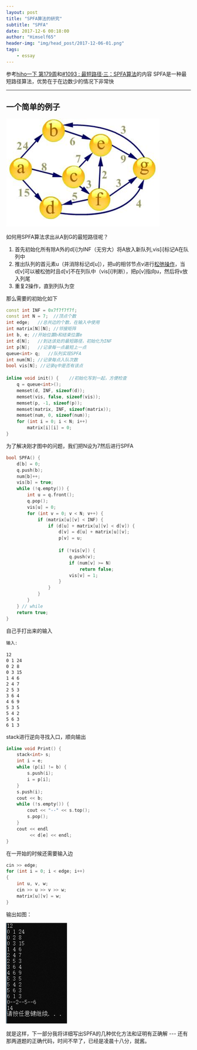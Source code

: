 ```yaml
---
layout: post
title: "SPFA算法的研究"
subtitle: "SPFA"
date: 2017-12-6 00:18:00
author: "Himself65"
header-img: "img/head_post/2017-12-06-01.png"
tags: 
    - essay
---
```

参考[hiho一下 第179周](https://hihocoder.com/contest/hiho179/problem/1)和[#1093 : 最短路径·三：SPFA算法](https://hihocoder.com/problemset/problem/1093)的内容
SPFA是一种最短路径算法，优势在于在边数少的情况下非常快
***
## 一个简单的例子
![一个简单的例子](/img/in_post/2017-12-06-01.png)  

如何用SPFA算法求出从A到G的最短路径呢？  
1. 首先初始化所有除A外的d[i]为INF（无穷大）将A放入新队列,vis[i]标记A在队列中
2. 推出队列的首元素u（并消除标记d[u]），把u的相邻节点v进行[松弛操作](https://baike.baidu.com/item/%E6%9D%BE%E5%BC%9B%E6%93%8D%E4%BD%9C)，当d[v]可以被松弛时且d[v]不在列队中（vis[i]判断），把p[v]指向u，然后将v放入列尾
3. 重复2操作，直到列队为空

那么需要的初始化如下
``` C++
const int INF = 0x7f7f7f7f;
const int N = 7;  //顶点个数
int edge;   //总共边的个数，在输入中使用
int matrix[N][N]; //邻接矩阵
int b, e; //开始位置b和结束位置e
int d[N];   //到达该处的最短路径，初始化为INF
int p[N];   //记录每一点最短上一点
queue<int> q;   //队列实现SPFA
int num[N]; //记录每点入队次数
bool vis[N]; //记录q中是否有该点

inline void init() {    //初始化写到一起，方便检查
    q = queue<int>();
    memset(d, INF, sizeof(d));
    memset(vis, false, sizeof(vis));
    memset(p, -1, sizeof(p));
    memset(matrix, INF, sizeof(matrix));
    memset(num, 0, sizeof(num));
    for (int i = 0; i < N; i++)
        matrix[i][i] = 0;
}
```
为了解决刚才图中的问题，我们把N设为7然后进行SPFA  
``` C++
bool SPFA() {
    d[b] = 0;
    q.push(b);
    num[b]++;
    vis[b] = true;
    while (!q.empty()) {
        int u = q.front();
        q.pop();
        vis[u] = 0;
        for (int v = 0; v < N; v++) {
            if (matrix[u][v] < INF) {
                if (d[u] + matrix[u][v] < d[v]) {
                    d[v] = d[u] + matrix[u][v];
                    p[v] = u;

                    if (!vis[v]) {
                        q.push(v);
                        if (num[v] >= N)
                            return false;
                        vis[v] = 1;
                    }
                }
            }
        }
    } // while
    return true;
}
```
自己手打出来的输入
```
输入:

12 
0 1 24 
0 2 8 
0 3 15 
1 4 6 
2 4 7 
2 5 3 
3 6 4 
4 6 9 
5 3 5 
5 4 2 
5 6 3 
6 1 3 

```
stack进行逆向寻找入口，顺向输出
``` C++
inline void Print() {
    stack<int> s;
    int i = e;
    while (p[i] != b) {
        s.push(i);
        i = p[i];
    }
    s.push(i);
    cout << b;
    while (!s.empty()) {
        cout << "--" << s.top();
        s.pop();
    }
    cout << endl
         << d[e] << endl;
}
```
在一开始的时候还需要输入边
``` C++
cin >> edge;
for (int i = 0; i < edge; i++)
{
    int u, v, w;
    cin >> u >> v >> w;
    matrix[u][v] = w;
}
```
输出如图：

![输出](/img/in_post/2017-12-06-02.png)  

就是这样，下一部分我将详细写出SPFA的几种优化方法和证明有正确解 ---
还有那两道题的正确代码，时间不早了，已经是凌晨十八分，就酱。